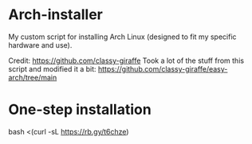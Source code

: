 # Arch-installer
My custom script for installing Arch Linux (designed to fit my specific hardware and use).

Credit: https://github.com/classy-giraffe
Took a lot of the stuff from this script and modified it a bit: https://github.com/classy-giraffe/easy-arch/tree/main

# One-step installation
bash <(curl -sL https://rb.gy/t6chze)
